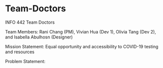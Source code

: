 # Team-Doctors
INFO 442 Team Doctors

Team Members: Rani Chang (PM), Vivian Hua (Dev 1), Olivia Tang (Dev 2), and Isabella Abulhosn (Designer)

Mission Statement: Equal opportunity and accessibility to COVID-19 testing and resources

Problem Statement: 
